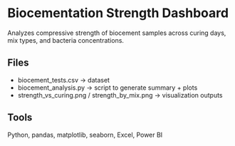 # Biocementation Strength Dashboard

Analyzes compressive strength of biocement samples across curing days, mix types, and bacteria concentrations.

## Files
- biocement_tests.csv → dataset
- biocement_analysis.py → script to generate summary + plots
- strength_vs_curing.png / strength_by_mix.png → visualization outputs

## Tools
Python, pandas, matplotlib, seaborn, Excel, Power BI

